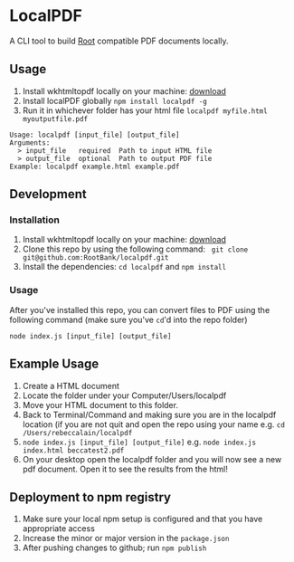 # LocalPDF

A CLI tool to build [Root](https://root.co.za) compatible PDF documents locally.

## Usage

1. Install wkhtmltopdf locally on your machine: [download](https://wkhtmltopdf.org/downloads.html#stable)
2. Install localPDF globally `npm install localpdf -g`
3. Run it in whichever folder has your html file `localpdf myfile.html myoutputfile.pdf`

```
Usage: localpdf [input_file] [output_file]
Arguments:
  > input_file   required  Path to input HTML file
  > output_file  optional  Path to output PDF file
Example: localpdf example.html example.pdf
```

## Development

### Installation

1. Install wkhtmltopdf locally on your machine: [download](https://wkhtmltopdf.org/downloads.html#stable)
2. Clone this repo by using the following command: ` git clone git@github.com:RootBank/localpdf.git`
3. Install the dependencies: `cd localpdf` and `npm install`

### Usage

After you've installed this repo, you can convert files to PDF using the following command (make sure you've `cd`'d into the repo folder)

`node index.js [input_file] [output_file]`

## Example Usage

1. Create a HTML document
2. Locate the folder under your Computer/Users/localpdf
3. Move your HTML document to this folder.
4. Back to Terminal/Command and making sure you are in the localpdf location (if you are not quit and open the repo using your name e.g. `cd /Users/rebeccalain/localpdf`
5.  `node index.js [input_file] [output_file]` e.g. `node index.js index.html beccatest2.pdf`
6. On your desktop open the localpdf folder and you will now see a new pdf document. Open it to see the results from the html!

## Deployment to npm registry

1. Make sure your local npm setup is configured and that you have appropriate access
2. Increase the minor or major version in the `package.json`
3. After pushing changes to github; run `npm publish`
